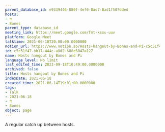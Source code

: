 ```yaml
---
parent_database_id: e9339446-880f-4ef0-8ad7-8ad1f507dded
hosts:
- π
- Bones
parent_type: database_id
meeting_link: https://meet.google.com/fmt-ksxu-uuv
platform: Google Meet
talktime: 2021-06-18T20:00:00.0000000
notion_url: https://www.notion.so/Hosts-hangout-by-Bones-and-Pi-c5c51f47bb17444ca802688e5847a127
id: c5c51f47-bb17-444c-a802-688e5847a127
name: Hosts hangout by Bones and Pi
language_level: No limit
last_edited_time: 2023-09-18T10:49:00.0000000
archived: false
title: Hosts hangout by Bones and Pi
indexDate: 2021-06-18
created_time: 2021-06-14T19:01:00.0000000
tags:
- Talk
- 2021-06-18
- π
- Bones
object: page
---
```


A regular catch up between hosts.


